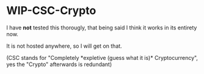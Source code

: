 # WIP-CSC-Crypto
I have **not** tested this thorougly, that being said I think it works in its entirety now.

It is not hosted anywhere, so I will get on that.

(CSC stands for "Completely \*expletive (guess what it is)\* Cryptocurrency", yes the "Crypto" afterwards is redundant)
